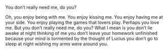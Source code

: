 You don’t really need me, do you?

Oh, you enjoy being with me.
You enjoy kissing me.
You enjoy having me at your side.
You enjoy playing the games that lovers play.
Perhaps you love me.
But you don’t really need me, do you?
What I mean is
you don’t lie awake at night thinking of me
you don’t leave your homework unfinished because
your mind is tormented by the thought of Lucius
you don’t go to sleep at night wishing my arms were around you.
